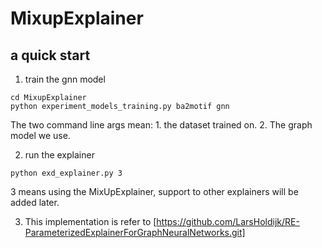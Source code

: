 # MixupExplainer

## a quick start

1. train the gnn model
```
cd MixupExplainer
python experiment_models_training.py ba2motif gnn
```

The two command line args mean: 1. the dataset trained on. 2. The graph model we use.

2. run the explainer
```
python exd_explainer.py 3
```
3 means using the MixUpExplainer, support to other explainers will be added later.


3. This implementation is refer to [https://github.com/LarsHoldijk/RE-ParameterizedExplainerForGraphNeuralNetworks.git]
